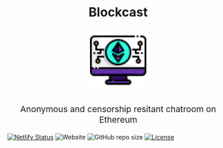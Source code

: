 <h1 align="center">
  Blockcast
<p align="center">
  <img width="128" height="128" src="/icons8-ethereum-64.png">
</p>
</h1>
<p align="center" style="font-size: 1.2rem;">Anonymous and censorship resitant chatroom on Ethereum </p>

[![Netlify Status](https://api.netlify.com/api/v1/badges/5c67a2f6-6ebc-4007-9119-4c2c0396deb3/deploy-status)](https://app.netlify.com/sites/condescending-torvalds-af4503/deploys)
![Website](https://img.shields.io/website?logo=netlify&up_message=online&url=https%3A%2F%2Fcondescending-torvalds-af4503.netlify.app)
![GitHub repo size](https://img.shields.io/github/repo-size/amulya00/blockcast?logo=github)
[![License](https://img.shields.io/badge/license-MIT-green)](./LICENSE)
